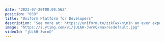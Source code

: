 ```yaml
---
date: "2023-07-20T08:00:56Z"
position: "038"
title: "Uniform Platform for Developers"
description: "See more at: https://uniform.to/zzkFwx\n\nIn an ever expanding landscape of headless sources, developers are often the ones who have to connect them all. \n\nThe question of adding some products, content and personalization on one landing page always comes at a time developers are busy. The answer is generally “no” or a forced “yes, I’ll try to squeeze it in this week”.\n\nWouldn't it be cool if you only had to implement one SDK in your framework of choice and you never had to bother with this stuff again? This sounds too good to be true right? Let’s discuss what this SDK would look like.\n\nIt would allow content editors to drag and drop content from different headless sources to their heart’s content. They could add or remove integrations and even do an A/B test or add some personalization without having to wait for developers.\n\nIf the headless sources change, it would still work exactly the same way on the other end. Retrieve a page composition through an SDK function, map and enhance data to your liking and pass it as props to existing components. Regardless of tech stack, it would just work.\n\nI’m here to tell you we’ve actually built this. We proudly introduce Uniform, the world’s first truly composable DXP. The only DXP that gives developers the power of choice: from front-end framework to CDN to hosting as SSR, Jamstack, with Edge workers, partial SSG, anything goes.\n\nUniform offers a platform without opinion, without vendor lock-in and without a restricting roadmap. Not one integration is the center of the universe and nothing is tightly coupled.\nWant three different CMS systems and two commerce engines? Why not? Add an integration, query the data and map it to props for your components to use.\n\nNext to true composability regardless of tech stack, we’ve also introduced Uniform Canvas, a no-code composition builder that allows non-technical users to create experiences based on the components you define.\n\nUniform Canvas also provides a preview API with websockets, so end users can preview their composition live and in the actual codebase of the final product.\n\nUniform comes with an extremely flexible data enhancer API to help you map data from headless sources into your app. This API can run in your codebase or as an external service. We don’t care. Everything is built with flexibility in mind. You have the power of choice at your side.\n\nWe at Uniform know happy developers do better work. Good DX and great SDKs are just the beginning. With Uniform you can connect all the dots the way you like from a tech perspective. With a combination of out of the box tools for a fast time to market, and a set of APIs that allow extreme precision, we have created the world’s first truly composable DXP that will make both developers and content editors happy."
image: "https://i.ytimg.com/vi/jUL6H-3wrnQ/maxresdefault.jpg"
videoId: "jUL6H-3wrnQ"
---
```


